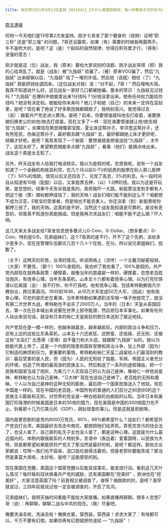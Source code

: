 ```yaml
---
title: 郭文贵2021年4月13日盖特 20210413_2为什么美国和欧洲．每小时都有灭共的巨大的力量在凝聚和行动？我们战友们一定要客观冷静的看待G系列的投资！
---
```


[原文連接](https://gnews.org/ThreadView/53480589)

哎哟～今天咱们是13号第2次发盖特。刚才七哥发了那个健身的（视频）证明“郭三秒” 还是“郭三强” 的问题。7哥还没露呢，如果（有）需要的时候我再露两手。牛不是吹大的，是吧？这（是）个起码的自然规律，你得日积月累才行，（得有）坚强的意志！


刚才就是这（位）战友，我（原本）要给大家说别的话题，刚才战友哭得（把）我的心给哭乱了。就是（战友）被“九指妖” 给骗了，（被）原来VOG骗了，然后“九指妖” 出来砸锅以后，“九指妖” 给了一堆的许诺。然后他（说就）相信（了）“九指妖” 真能把钱给退回来。（这位战友对我）说：“对不起，7哥！” 然后嚎啕大哭。我真不知道说什么好。这位战友一家好几口都被她骗。基本的常识：九指妖见过钱吗？“九指妖” 在爆料中她能拿出来1分钱吗？1分钱没拿出来。她有任何权力能给你钱吗？她没有决定权。她能给你未来吗？她儿子和她（自己）的未来一定待在监狱里，是吧？现在看了她说了好多欺民贼都跟她了，我特别高兴。我觉得过去（说）：跟着共产党走进火葬场。是吧？后来，你要恨谁就叫他去打疫苗，谁要换媳妇换老公的劝他/她去打疫苗。现在又多了一样：现在谁要恨谁就让他/她去相信“九指妖” 。如果现在欺民贼像郭宝胜，夏业良这帮孙子，李洪宽这帮孙子，还有熊宪民，伪屎这帮孙子，最好都去跟“九指妖” 去，最好都跟她上床才更好呢，结婚才好呢。是吧？我真发现了一个秘密：要恨谁就是把谁送给“九指妖” ，太牛了，这招太好了。希望欺民贼能多点跟“九指妖” ，看看（他们）能搞点啥出来。战友这个真是太无知了。


另外，昨天战友有人给我打电话核实。我以为是假的呢，忽悠我呢，说有一个战友知道了一个金融机构放高利贷，在几个月以前G-TV的纸质的股票在别人那儿抵押（了）50%的借款。借完以后又还回去了，兑现了高息，3%的利息。头一段时间自从知道有10倍（配股）以后，又拿股票去押，（以）1:3押的钱。我以为这是开玩笑，是忽悠的，结果今天告诉我是真的。真把我吓一大跳。新股票没发到手都有人把这个股（票）期权都押成钱了，我的天呐！战友们咱们能不能别这么干？咱都想不成为泛亚，E租宝的受害者，但是咱也不能去害人。你还没拿（到）新股票呢你都押三倍了，我的天呐，这真的是不好。当然这个战友我知道是可靠的，是没有恶意的，但我真不知道你真能搞成。但是我再次求战友们：咱能不能不这么搞？吓人呐。


这几天来太多战友给7哥发信息想多要点儿G-Coin，G-Dollar。（想多要点）G-Coin，特别是G币。兄弟姐妹们，这个7哥真的是不行，开不了这个先例，该给多少是多少。现在连管理队伍都论几百个几十个在抢，在分。所以说兄弟姐妹们，抱歉了。


（关于）这两天的形势，台湾的情况。听说网络上（流传）一个北戴河秘密视频，（大家）不要信，（那个）100%是假的。我也听了我也看了，100%是假的。共产党内部现在就两条政策：硬撑着，就像当年的慈禧是一样的，硬撑着，忽悠老百姓当炮灰，有侥幸心理。当年东条英机，山本五十六都有着侥幸心理。以为打完珍珠港以后美国（会）：我不打你，你不打我吧。他有侥幸心理。包括希特勒撕毁凡尔赛协议，跨过莱茵河。1935到1936，从10万大军变成50万大军，（因此）他有侥幸心理。可悲的是历史在重演，当年希特勒如果遇到法军喊一嗓子他就完了，就没有第二次世界大战。希特勒也不会杀了2000万人。当年的（日本）天皇从英国回去，第一次在日本喊出来说要在世界上掠夺能源，然后把日本军事化。如果有任何人站出来说句话，就没有日本的裕仁天皇疯狂的把日本送到了接近地狱。


共产党现在是一模一样的，他越来越嚣张，越来越疯狂。内部的政治斗争和压力，还有上边的这些比东条英机，山本五十六还疯狂、还野蛮、还低级、还无知、还被这些“太监们” 怂恿得（变得）自不量力和大头症。就跟那“九指妖” 似的，她以为她能代表上帝了。这是一个内部的隐患和腐败官僚和政治斗争，加上外部（因为）它制造的麻烦和压力。更重要的事情，希特勒和裕仁天皇二战留给人们最深刻的教训：最后受害的是人民，但（因为）人民的无知给了独裁、军阀、帝国主义者充分的环境，创造了所谓的最高涨的民族主义。然后制造了一系列的虚假理由，把一个民族和国家当成了炮灰，为某几个人实现自己的认为自己是神，像裕仁一样他说是神，希特勒也认为自己是神，“习大神” 现在也说自己是神了。老百姓的无知和愚昧，个人以为自己是神的这种无知的膨胀，最后把一个国家民族送入了地狱。现在中国是一样的。现在中国的老百姓，中国所有的普通的人们百分之80到90的这个民族主义膨胀和无知，对世界的完全是一种白纸般的白痴般的认知。当年日本和美国打珍珠港的时候美国是日本的30倍的国力，现在美国是中国的300倍国力也不止。别看那十几万亿美元的（GDP），胡扯球蛋的事儿。但是这就是悲剧呀。


国内是更悲剧的是党内9000万党员，90%，99%都希望什么？战友们？都希望共产党去打台湾，美国最好去攻击中南坑，都想把他们给弄死。弄死完贪污的钱合法了，也没人查了，自己家的私生子女也没人查了，都是这种心理。这就是为什么最近国内的、体制内跟我联系的人特别多。言语中（表达着）爱着国呀，以民族为大呀，但是都希望如果能把共产党灭了那当然是最好的啦，是吧？都这样。那些企业家都说：哎呀～我们也不容易，混口饭吃就得活着呗。但是老郭你要能弄成？那当然是善莫大焉啦，太好啦，是吧？这能感受的到。


现在美国在觉醒，美国这个国家觉醒以后能变成事实，能变成行动。看到这几天什么情况？每时每刻冠状病毒共产党的威胁，还有美国都在“挖美奸” ，欧洲也在“挖美奸” 。大家注意英国了吗？前首相又被调查了，谁呀？搞脱欧的的，是吧？我早就说过，三四年前就说过他一定会被调查的，开启了先河。


兄弟姐妹们，我明天抽时间看能不能给大家直播。如果直播再聊聊。很多人忽悠7哥（说）：再聊聊，聊聊二战与中共的现在。（我）尽量吧。


俺要洗澡去啦，洗澡去啦！俺换衣裳，穿西装，穿西装！求求大家了：有啥都可以，千万不要有幻想。如果你再有幻想就把你送给 — “九指妖” ！
